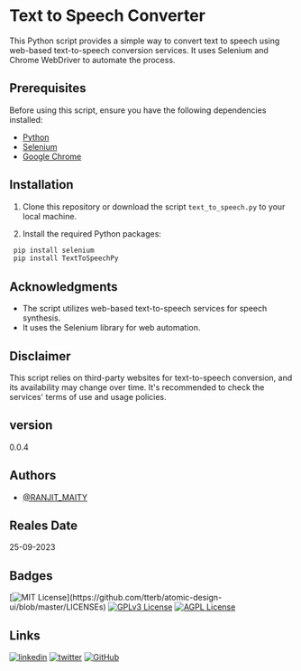 # Text to Speech Converter

This Python script provides a simple way to convert text to speech using web-based text-to-speech conversion services. It uses Selenium and Chrome WebDriver to automate the process.

## Prerequisites

Before using this script, ensure you have the following dependencies installed:

- [Python](https://www.python.org/downloads/)
- [Selenium](https://selenium-python.readthedocs.io/installation.html)
- [Google Chrome](https://www.google.com/chrome/)



## Installation

1. Clone this repository or download the script `text_to_speech.py` to your local machine.

2. Install the required Python packages:



```python
 pip install selenium
 pip install TextToSpeechPy
```


## Acknowledgments
 - The script utilizes web-based text-to-speech services for speech synthesis.
 - It uses the Selenium library for web automation.

## Disclaimer


This script relies on third-party websites for text-to-speech conversion, and its availability may change over time. It's recommended to check the services' terms of use and usage policies.

## version
0.0.4
## Authors

- [@RANJIT_MAITY](https://www.linkedin.com/in/ranjit-maity-75204a131/)


## Reales Date 
 25-09-2023
 
 


## Badges

[![MIT License](https://img.shields.io/apm/l/atomic-design-ui.svg?)](https://github.com/tterb/atomic-design-ui/blob/master/LICENSEs)
[![GPLv3 License](https://img.shields.io/badge/License-GPL%20v3-yellow.svg)](https://opensource.org/licenses/)
[![AGPL License](https://img.shields.io/badge/license-AGPL-blue.svg)](http://www.gnu.org/licenses/agpl-3.0)




##  Links

[![linkedin](https://img.shields.io/badge/linkedin-0A66C2?style=for-the-badge&logo=linkedin&logoColor=white)](https://www.linkedin.com/in/ranjit-maity-75204a131/)
[![twitter](https://img.shields.io/badge/twitter-1DA1F2?style=for-the-badge&logo=twitter&logoColor=white)](https://twitter.com/ranjitmaity95)
[![GitHub](https://img.shields.io/badge/GitHub-100000?style=for-the-badge&logo=github&logoColor=white)](https://github.com/RanjitM007)



